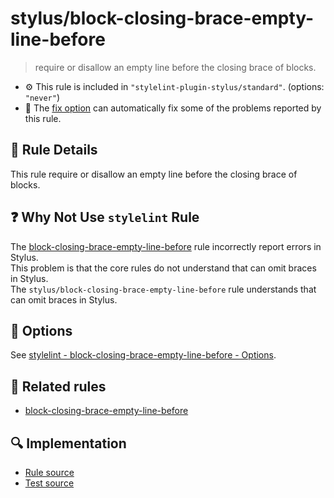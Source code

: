 # stylus/block-closing-brace-empty-line-before

> require or disallow an empty line before the closing brace of blocks.

- :gear: This rule is included in `"stylelint-plugin-stylus/standard"`. (options: `"never"`)
- :wrench: The [fix option](https://stylelint.io/user-guide/usage/options#fix) can automatically fix some of the problems reported by this rule.

## :book: Rule Details

This rule require or disallow an empty line before the closing brace of blocks.

## :question: Why Not Use `stylelint` Rule

The [block-closing-brace-empty-line-before] rule incorrectly report errors in Stylus.  
This problem is that the core rules do not understand that can omit braces in Stylus.  
The `stylus/block-closing-brace-empty-line-before` rule understands that can omit braces in Stylus.

## :wrench: Options

See [stylelint - block-closing-brace-empty-line-before - Options](https://stylelint.io/user-guide/rules/block-closing-brace-empty-line-before#options).

## :couple: Related rules

- [block-closing-brace-empty-line-before]

[block-closing-brace-empty-line-before]: https://stylelint.io/user-guide/rules/block-closing-brace-empty-line-before

## :mag: Implementation

- [Rule source](https://github.com/stylus/stylelint-stylus/blob/main/lib/rules/block-closing-brace-empty-line-before.js)
- [Test source](https://github.com/stylus/stylelint-stylus/blob/main/tests/lib/rules/block-closing-brace-empty-line-before.js)

